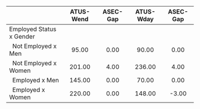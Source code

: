 
|                      |    ATUS-Wend |     ASEC-Gap |    ATUS-Wday |     ASEC-Gap |
| -------------------- | :----------: | :----------: | :----------: | :----------: |
| Employed Status x Gender |              |              |              |              |
| &nbsp;&nbsp;Not Employed x Men |        95.00 |         0.00 |        90.00 |         0.00 |
| &nbsp;&nbsp;Not Employed x Women |       201.00 |         4.00 |       236.00 |         4.00 |
| &nbsp;&nbsp;Employed x Men |       145.00 |         0.00 |        70.00 |         0.00 |
| &nbsp;&nbsp;Employed x Women |       220.00 |         0.00 |       148.00 |        -3.00 |

